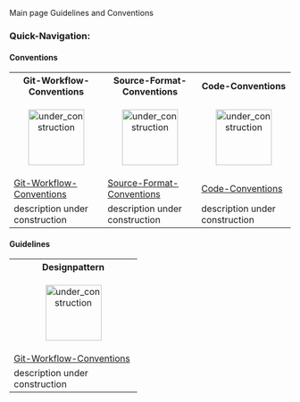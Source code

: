 Main page Guidelines and Conventions

### Quick-Navigation:

#### Conventions
<table>
	<tr>
		<th>Git-Workflow-Conventions</th>
		<th>Source-Format-Conventions</th>
		<th>Code-Conventions</th>
	</tr>
	<tr>
		<td width="213px">
			<p align="center">
				<img height="100" width="100" alt="under_construction" src="https://github.com/tthuem/FeatureIDE/wiki/Assets/Home/under_construction.png">
			</p>
		</td>
		<td width="213px">
			<p align="center">
				<img height="100" width="100" alt="under_construction" src="https://github.com/tthuem/FeatureIDE/wiki/Assets/Home/under_construction.png">
			</p>
		</td>
		<td width="213px">
			<p align="center">
				<img height="100" width="100" alt="under_construction" src="https://github.com/tthuem/FeatureIDE/wiki/Assets/Home/under_construction.png">
			</p>
		</td>
	</tr>
	<tr>
		<td>
			<a href="/tthuem/FeatureIDE/wiki/Git-Workflow-Conventions">Git-Workflow-Conventions</a>
		</td>
		<td>
			<a href="/tthuem/FeatureIDE/wiki/Source-Format-Conventions">Source-Format-Conventions</a>
		</td>
		<td>
			<a href="/tthuem/FeatureIDE/wiki/Code-Conventions">Code-Conventions</a>
		</td>
	</tr>
	<tr>
		<td>description under construction</td>
		<td>description under construction</td>
		<td>description under construction</td>
	</tr>
</table>

#### Guidelines
<table>
	<tr>
		<th>Designpattern</th>
	</tr>
	<tr>
		<td width="213px">
			<p align="center">
				<img height="100" width="100" alt="under_construction" src="https://github.com/tthuem/FeatureIDE/wiki/Assets/Home/under_construction.png">
			</p>
		</td>
	</tr>
	<tr>
		<td>
			<a href="/tthuem/FeatureIDE/wiki/Git-Workflow-Conventions">Git-Workflow-Conventions</a>
		</td>
	</tr>
	<tr>
		<td>description under construction</td>
	</tr>
</table>